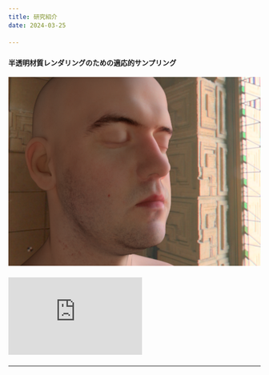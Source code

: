 ```yaml
---
title: 研究紹介
date: 2024-03-25

---
```

###

#### 半透明材質レンダリングのための適応的サンプリング
![](../../../assets/images/tvcg2021.png)

#### 
<iframe width="267" height="155" src="https://www.youtube.com/embed/3KRsG2pyB0Q" title="casa2018" frameborder="0" allow="accelerometer; autoplay; clipboard-write; encrypted-media; gyroscope; picture-in-picture; web-share" allowfullscreen></iframe>

#### 


---
